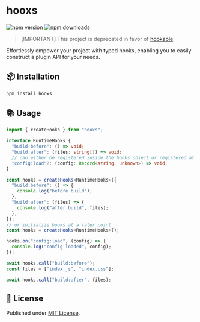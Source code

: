# hooxs

[![npm version][npm-version-src]][npm-version-href]
[![npm downloads][npm-downloads-src]][npm-downloads-href]

> [IMPORTANT]
> This project is deprecated in favor of [hookable](https://github.com/unjs/hookable).

Effortlessly empower your project with typed hooks, enabling you to easily construct a plugin API for your needs.

## 📦 Installation

```sh
npm install hooxs
```

## 📚 Usage

```ts
import { createHooks } from "hooxs";

interface RuntimeHooks {
  "build:before": () => void;
  "build:after": (files: string[]) => void;
  // can either be registered inside the hooks object or registered at a later point
  "config:load"?: (config: Record<string, unknown>) => void;
}

const hooks = createHooks<RuntimeHooks>({
  "build:before": () => {
    console.log("before build");
  },
  "build:after": (files) => {
    console.log("after build", files);
  },
});
// or initialize hooks at a later point
const hooks = createHooks<RuntimeHooks>();

hooks.on("config:load", (config) => {
  console.log("config loaded", config);
});

await hooks.call("build:before");
const files = ["index.js", "index.css"];

await hooks.call("build:after", files);
```

## 📄 License

Published under [MIT License](./LICENSE).

<!-- Badges -->

[npm-version-src]: https://img.shields.io/npm/v/hooxs?style=flat&colorA=18181B&colorB=4169E1
[npm-version-href]: https://npmjs.com/package/hooxs
[npm-downloads-src]: https://img.shields.io/npm/dm/hooxs?style=flat&colorA=18181B&colorB=4169E1
[npm-downloads-href]: https://npmjs.com/package/hooxs
